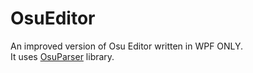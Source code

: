 # OsuEditor
An improved version of Osu Editor written in WPF ONLY.<br/>
It uses [OsuParser](https://github.com/CloudHolic/OsuParser) library.
